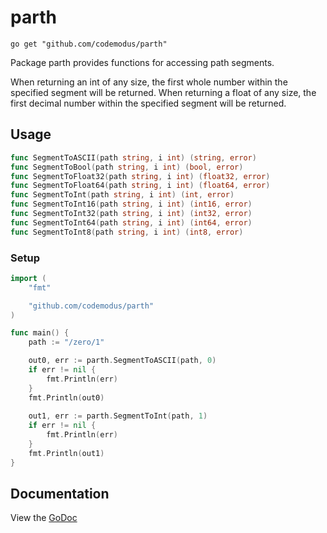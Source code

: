 # parth

    go get "github.com/codemodus/parth"

Package parth provides functions for accessing path segments.

When returning an int of any size, the first whole number within the specified 
segment will be returned.  When returning a float of any size, the first 
decimal number within the specified segment will be returned.

## Usage

```go
func SegmentToASCII(path string, i int) (string, error)
func SegmentToBool(path string, i int) (bool, error)
func SegmentToFloat32(path string, i int) (float32, error)
func SegmentToFloat64(path string, i int) (float64, error)
func SegmentToInt(path string, i int) (int, error)
func SegmentToInt16(path string, i int) (int16, error)
func SegmentToInt32(path string, i int) (int32, error)
func SegmentToInt64(path string, i int) (int64, error)
func SegmentToInt8(path string, i int) (int8, error)
```

### Setup

```go
import (
    "fmt"

	"github.com/codemodus/parth"
)

func main() {
	path := "/zero/1"

    out0, err := parth.SegmentToASCII(path, 0)
	if err != nil {
		fmt.Println(err)
	}
	fmt.Println(out0)
	
	out1, err := parth.SegmentToInt(path, 1)
    if err != nil {
    	fmt.Println(err)
    }
   	fmt.Println(out1)
}
```

## Documentation

View the [GoDoc](http://godoc.org/github.com/codemodus/parth)
